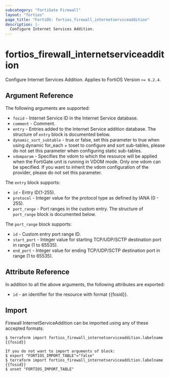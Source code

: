 ```yaml
---
subcategory: "FortiGate Firewall"
layout: "fortios"
page_title: "FortiOS: fortios_firewall_internetserviceaddition"
description: |-
  Configure Internet Services Addition.
---
```


# fortios_firewall_internetserviceaddition
Configure Internet Services Addition. Applies to FortiOS Version `>= 6.2.4`.

## Argument Reference

The following arguments are supported:

* `fosid` - Internet Service ID in the Internet Service database.
* `comment` - Comment.
* `entry` - Entries added to the Internet Service addition database. The structure of `entry` block is documented below.
* `dynamic_sort_subtable` - true or false, set this parameter to true when using dynamic for_each + toset to configure and sort sub-tables, please do not set this parameter when configuring static sub-tables.
* `vdomparam` - Specifies the vdom to which the resource will be applied when the FortiGate unit is running in VDOM mode. Only one vdom can be specified. If you want to inherit the vdom configuration of the provider, please do not set this parameter.

The `entry` block supports:

* `id` - Entry ID(1-255).
* `protocol` - Integer value for the protocol type as defined by IANA (0 - 255).
* `port_range` - Port ranges in the custom entry. The structure of `port_range` block is documented below.

The `port_range` block supports:

* `id` - Custom entry port range ID.
* `start_port` - Integer value for starting TCP/UDP/SCTP destination port in range (1 to 65535).
* `end_port` - Integer value for ending TCP/UDP/SCTP destination port in range (1 to 65535).


## Attribute Reference

In addition to all the above arguments, the following attributes are exported:
* `id` - an identifier for the resource with format {{fosid}}.

## Import

Firewall InternetServiceAddition can be imported using any of these accepted formats:
```
$ terraform import fortios_firewall_internetserviceaddition.labelname {{fosid}}

If you do not want to import arguments of block:
$ export "FORTIOS_IMPORT_TABLE"="false"
$ terraform import fortios_firewall_internetserviceaddition.labelname {{fosid}}
$ unset "FORTIOS_IMPORT_TABLE"
```
